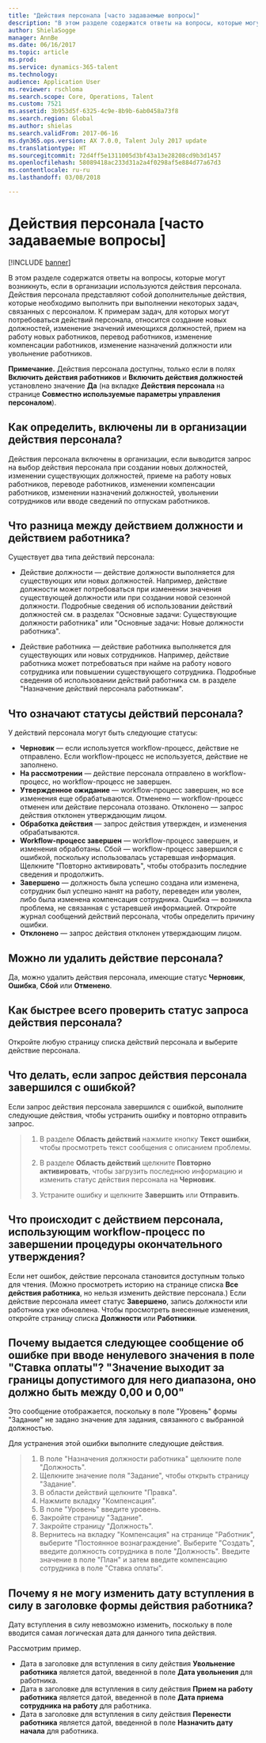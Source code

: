 ```yaml
---
title: "Действия персонала [часто задаваемые вопросы]"
description: "В этом разделе содержатся ответы на вопросы, которые могут возникнуть, если в организации используются действия персонала. Действия персонала представляют собой дополнительные действия, которые необходимо выполнить при выполнении некоторых задач, связанных с персоналом."
author: ShielaSogge
manager: AnnBe
ms.date: 06/16/2017
ms.topic: article
ms.prod: 
ms.service: dynamics-365-talent
ms.technology: 
audience: Application User
ms.reviewer: rschloma
ms.search.scope: Core, Operations, Talent
ms.custom: 7521
ms.assetid: 3b953d5f-6325-4c9e-8b9b-6ab0458a73f8
ms.search.region: Global
ms.author: shielas
ms.search.validFrom: 2017-06-16
ms.dyn365.ops.version: AX 7.0.0, Talent July 2017 update
ms.translationtype: HT
ms.sourcegitcommit: 72d4ff5e1311005d3bf43a13e28208cd9b3d1457
ms.openlocfilehash: 58089418ac233d31a2a4f0298af5e884d77a67d3
ms.contentlocale: ru-ru
ms.lasthandoff: 03/08/2018

---
```


# <a name="personnel-actions-faq"></a>Действия персонала [часто задаваемые вопросы]

[!INCLUDE [banner](includes/banner.md)]

В этом разделе содержатся ответы на вопросы, которые могут возникнуть, если в организации используются действия персонала. Действия персонала представляют собой дополнительные действия, которые необходимо выполнить при выполнении некоторых задач, связанных с персоналом. К примерам задач, для которых могут потребоваться действий персонала, относится создание новых должностей, изменение значений имеющихся должностей, прием на работу новых работников, перевод работников, изменение компенсации работников, изменение назначений должности или увольнение работников.

**Примечание.** Действия персонала доступны, только если в полях **Включить действия работников** и **Включить действия должностей** установлено значение **Да** (на вкладке **Действия персонала** на странице **Совместно используемые параметры управления персоналом**). 

## <a name="how-can-i-tell-if-my-organization-requires-personnel-actions"></a>Как определить, включены ли в организации действия персонала?
Действия персонала включены в организации, если выводится запрос на выбор действия персонала при создании новых должностей, изменении существующих должностей, приеме на работу новых работников, переводе работников, изменении компенсации работников, изменении назначений должностей, увольнении сотрудников или вводе сведений по отпускам работников. 

## <a name="what-is-the-difference-between-a-position-action-and-a-worker-action"></a>Что разница между действием должности и действием работника?
Существует два типа действий персонала:

- Действие должности — действие должности выполняется для существующих или новых должностей. Например, действие должности может потребоваться при изменении значения существующей должности или при создании новой сезонной должности. Подробные сведения об использовании действий должностей см. в разделах "Основные задачи: Существующие должности работника" или "Основные задачи: Новые должности работника".

- Действие работника — действие работника выполняется для существующих или новых сотрудников. Например, действие работника может потребоваться при найме на работу нового сотрудника или повышении существующего сотрудника. Подробные сведения об использовании действий работника см. в разделе "Назначение действий персонала работникам".

## <a name="what-do-the-statuses-of-the-personnel-actions-mean"></a>Что означают статусы действий персонала?
У действий персонала могут быть следующие статусы:

- **Черновик** — если используется workflow-процесс, действие не отправлено. Если workflow-процесс не используется, действие не заполнено.
- **На рассмотрении** — действие персонала отправлено в workflow-процесс, но workflow-процесс не завершен.
- **Утвержденное ожидание** — workflow-процесс завершен, но все изменения еще обрабатываются. Отменено — workflow-процесс отменен или действие персонала отозвано. Отклонено — запрос действия отклонен утверждающим лицом.
- **Обработка действия** — запрос действия утвержден, и изменения обрабатываются.
- **Workflow-процесс завершен** — workflow-процесс завершен, и изменения обработаны. Сбой — workflow-процесс завершился с ошибкой, поскольку использовалась устаревшая информация. Щелкните "Повторно активировать", чтобы отобразить последние сведения и продолжить.
- **Завершено** — должность была успешно создана или изменена, сотрудник был успешно нанят на работу, переведен или уволен, либо была изменена компенсация сотрудника. Ошибка — возникла проблема, не связанная с устаревшей информацией. Откройте журнал сообщений действий персонала, чтобы определить причину ошибки.
- **Отклонено** — запрос действия отклонен утверждающим лицом.

## <a name="can-i-delete-a-personnel-action"></a>Можно ли удалить действие персонала?
Да, можно удалить действия персонала, имеющие статус **Черновик**, **Ошибка**, **Сбой** или **Отменено**.

## <a name="what-is-the-fastest-way-to-check-the-status-of-a-personnel-action-request"></a>Как быстрее всего проверить статус запроса действия персонала?
Откройте любую страницу списка действий персонала и выберите действие персонала.

## <a name="what-should-i-do-if-a-personnel-action-request-fails"></a>Что делать, если запрос действия персонала завершился с ошибкой?
Если запрос действия персонала завершился с ошибкой, выполните следующие действия, чтобы устранить ошибку и повторно отправить запрос.

> 1. В разделе **Область действий** нажмите кнопку **Текст ошибки**, чтобы просмотреть текст сообщения с описанием проблемы.
> 
> 2. В разделе **Область действий** щелкните **Повторно активировать**, чтобы загрузить последнюю информацию и изменить статус действия персонала на **Черновик**.
> 
> 3. Устраните ошибку и щелкните **Завершить** или **Отправить**.

## <a name="what-happens-to-a-personnel-action-that-uses-workflow-when-the-final-approval-is-completed"></a>Что происходит с действием персонала, использующим workflow-процесс по завершении процедуры окончательного утверждения?
Если нет ошибок, действие персонала становится доступным только для чтения. (Можно просмотреть историю на странице списка **Все действия работника**, но нельзя изменить действие персонала.) Если действие персонала имеет статус **Завершено**, запись должности или работника уже обновлена. Чтобы просмотреть внесенные изменения, откройте страницу списка **Должности** или **Работники**.

## <a name="why-do-i-receive-the-following-error-when-i-enter-a-non-zero-value-in-the-pay-rate-field-the-value-is-out-of-its-valid-range--it-much-be-between-000-and-000"></a>Почему выдается следующее сообщение об ошибке при вводе ненулевого значения в поле "Ставка оплаты"? "Значение выходит за границы допустимого для него диапазона, оно должно быть между 0,00 и 0,00"
Это сообщение отображается, поскольку в поле "Уровень" формы "Задание" не задано значение для задания, связанного с выбранной должностью.

Для устранения этой ошибки выполните следующие действия.

> 1. В поле "Назначения должности работника" щелкните поле "Должность".  
> 2. Щелкните значение поля "Задание", чтобы открыть страницу "Задание".
> 3. В области действий щелкните "Правка".
> 4. Нажмите вкладку "Компенсация".
> 5. В поле "Уровень" введите уровень.
> 6. Закройте страницу "Задание".
> 7. Закройте страницу "Должность".
> 8. Вернитесь на вкладку "Компенсация" на странице "Работник", выберите "Постоянное вознаграждение".  Выберите "Создать", введите должность сотрудника в поле "Должность".  Введите значение в поле "План" и затем введите компенсацию сотрудника в поле "Ставка оплаты".

## <a name="why-cant-i-change-the-effective-date-in-the-header-of-the-worker-action-form"></a>Почему я не могу изменить дату вступления в силу в заголовке формы действия работника?
Дату вступления в силу невозможно изменить, поскольку в поле вводится самая логическая дата для данного типа действия.

Рассмотрим пример.

- Дата в заголовке для вступления в силу действия **Увольнение работника** является датой, введенной в поле **Дата увольнения** для работника.
- Дата в заголовке для вступления в силу действия **Прием на работу работника** является датой, введенной в поле **Дата приема сотрудника на работу** для работника.
- Дата в заголовке для вступления в силу действия **Перенести работника** является датой, введенной в поле **Назначить дату начала** для работника.


